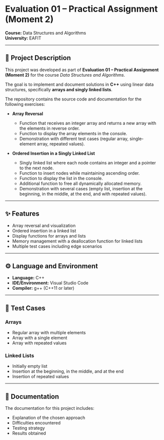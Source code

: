 # Evaluation 01 – Practical Assignment (Moment 2)

**Course:** Data Structures and Algorithms  
**University:** EAFIT  

---

## 📖 Project Description
This project was developed as part of **Evaluation 01 – Practical Assignment (Moment 2)** for the course *Data Structures and Algorithms*.  

The goal is to implement and document solutions in **C++** using linear data structures, specifically **arrays and singly linked lists**.  

The repository contains the source code and documentation for the following exercises:  

- **Array Reversal**  
  - Function that receives an integer array and returns a new array with the elements in reverse order.  
  - Function to display the array elements in the console.  
  - Demonstration with different test cases (regular array, single-element array, repeated values).  

- **Ordered Insertion in a Singly Linked List**  
  - Singly linked list where each node contains an integer and a pointer to the next node.  
  - Function to insert nodes while maintaining ascending order.  
  - Function to display the list in the console.  
  - Additional function to free all dynamically allocated memory.  
  - Demonstration with several cases (empty list, insertion at the beginning, in the middle, at the end, and with repeated values).  

---

## ✨ Features
- Array reversal and visualization  
- Ordered insertion in a linked list  
- Display functions for arrays and lists  
- Memory management with a deallocation function for linked lists  
- Multiple test cases including edge scenarios  

---

## ⚙️ Language and Environment
- **Language:** C++  
- **IDE/Environment:** Visual Studio Code  
- **Compiler:** g++ (C++11 or later)  

---

## 🧪 Test Cases
### Arrays
- Regular array with multiple elements  
- Array with a single element  
- Array with repeated values  

### Linked Lists
- Initially empty list  
- Insertion at the beginning, in the middle, and at the end  
- Insertion of repeated values  

---

## 📄 Documentation
The documentation for this project includes:  
- Explanation of the chosen approach  
- Difficulties encountered  
- Testing strategy  
- Results obtained  
